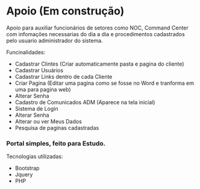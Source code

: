 # Apoio (Em construção)
Apoio para auxiliar funcionários de setores como NOC, Command Center com infomações necessarias do dia a dia e procedimentos cadastrados pelo usuario administrador do sistema.

Funcinalidades:<br>

  <ul>
    <li>Cadastrar Clintes (Criar automaticamente pasta e pagina do cliente)</li>
    <li>Cadastrar Usuários</li>
    <li>Cadastrar Links dentro de cada Cliente</li>
    <li>Criar Pagina (Editar uma pagina como se fosse no  Word e tranforma em uma para pagina web)</li>
    <li>Alterar Senha</li>
    <li>Cadastro de Comunicados ADM (Aparece na tela inicial)</li>
    <li>Sistema de Login</li>
    <li>Alterar Senha</li>
    <li>Alterar ou ver Meus Dados</li>
    <li>Pesquisa de paginas cadastradas</li>
  </ul>

<h3> Portal simples, feito para Estudo. </h3>

Tecnologias utilizadas:<br>
<ul>
  <li> Bootstrap</li>
  <li>Jquery</li>
  <li>PHP</li>
</ul> 
